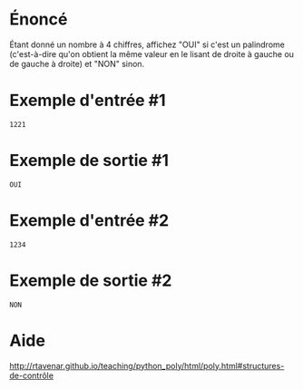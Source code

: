 # **Énoncé**

Étant donné un nombre à 4 chiffres, affichez "OUI" si c'est un palindrome (c'est-à-dire qu'on obtient la même valeur en le lisant de droite à gauche ou de gauche à droite) et "NON" sinon. 

# Exemple d'entrée #1

```
1221
```

# Exemple de sortie #1

```
OUI
```

# Exemple d'entrée #2

```
1234
```

# Exemple de sortie #2

```
NON
```

# Aide

http://rtavenar.github.io/teaching/python_poly/html/poly.html#structures-de-contrôle
